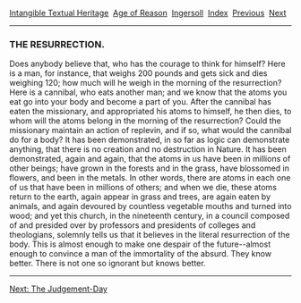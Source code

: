 [Intangible Textual Heritage](../../../index)  [Age of
Reason](../../index)  [Ingersoll](../index)  [Index](index) 
[Previous](i0154)  [Next](i0156) 

------------------------------------------------------------------------

### THE RESURRECTION.

Does anybody believe that, who has the courage to think for himself?
Here is a man, for instance, that weighs 200 pounds and gets sick and
dies weighing 120; how much will he weigh in the morning of the
resurrection? Here is a cannibal, who eats another man; and we know that
the atoms you eat go into your body and become a part of you. After the
cannibal has eaten the missionary, and appropriated his atoms to
himself, he then dies, to whom will the atoms belong in the morning of
the resurrection? Could the missionary maintain an action of replevin,
and if so, what would the cannibal do for a body? It has been
demonstrated, in so far as logic can demonstrate anything, that there is
no creation and no destruction in Nature. It has been demonstrated,
again and again, that the atoms in us have been in millions of other
beings; have grown in the forests and in the grass, have blossomed in
flowers, and been in the metals. In other words, there are atoms in each
one of us that have been in millions of others; and when we die, these
atoms return to the earth, again appear in grass and trees, are again
eaten by animals, and again devoured by countless vegetable mouths and
turned into wood; and yet this church, in the nineteenth century, in a
council composed of and presided over by professors and presidents of
colleges and theologians, solemnly tells us that it believes in the
literal resurrection of the body. This is almost enough to make one
despair of the future--almost enough to convince a man of the
immortality of the absurd. They know better. There is not one so
ignorant but knows better.

------------------------------------------------------------------------

[Next: The Judgement-Day](i0156)
